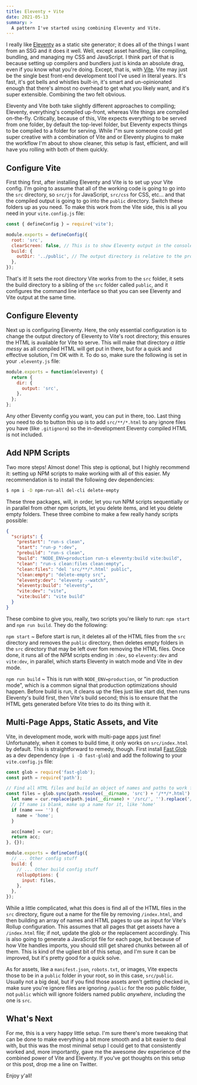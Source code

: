 ```yaml
---
title: Eleventy + Vite
date: 2021-05-13
summary: >
  A pattern I've started using combining Eleventy and Vite.
---
```


I really like [Eleventy](https://www.11ty.dev/) as a static site generator; it does all of the things I want from an SSG and it does it well. Well, except asset handling, like compiling, bundling, and managing my CSS and JavaScript. I think part of that is because setting up compilers and bundlers just is kinda an absolute drag, even if you know what you're doing. Except, that is, with [Vite](https://vitejs.dev/). Vite may just be the single best front-end development tool I've used in literal years. It's fast, it's got bells and whistles built-in, it's smart and un-opinionated enough that there's almost no overhead to get what you likely want, and it's super extensible. Combining the two felt obvious.

Eleventy and Vite both take slightly different approaches to compiling; Eleventy, everything's compiled up-front, whereas Vite things are compiled on-the-fly. Critically, because of this, Vite expects everything to be served from one folder, by default the top-level folder, but Eleventy expects things to be compiled to a folder for serving. While I"m sure someone could get super creative with a combination of Vite and or Eleventy plugins to make the workflow I'm about to show cleaner, this setup is fast, efficient, and will have you rolling with both of them quickly.

## Configure Vite

First thing first, after installing Eleventy and Vite is to set up your Vite config. I'm going to assume that all of the working code is going to go into the `src` directory, so `src/js` for JavaScript, `src/css` for CSS, etc… and that the compiled output is going to go into the `public` directory. Switch these folders up as you need. To make this work from the Vite side, this is all you need in your `vite.config.js` file:

```js
const { defineConfig } = require('vite');

module.exports = defineConfig({
  root: 'src',
  clearScreen: false, // This is to show Eleventy output in the console along with Vite output
  build: {
    outDir: '../public', // The output directory is relative to the project root, so we need to put it back one folder to work
  },
});
```

That's it! It sets the root directory Vite works from to the `src` folder, it sets the build directory to a sibling of the `src` folder called `public`, and it configures the command line interface so that you can see Eleventy and Vite output at the same time.

## Configure Eleventy

Next up is configuring Eleventy. Here, the only essential configuration is to change the output directory of Eleventy to Vite's root directory; this ensures the HTML is available for Vite to serve. This will make that directory _a little messy_ as all compiled HTML will get put in there, but for a quick and effective solution, I'm OK with it. To do so, make sure the following is set in your `.eleventy.js` file:

```js
module.exports = function(eleventy) {
  return {
    dir: {
      output: 'src',
    },
  };
};
```

Any other Eleventy config you want, you can put in there, too. Last thing you need to do to button this up is to add `src/**/*.html` to any ignore files you have (like `.gitignore`) so the in-development Eleventy compiled HTML is not included.

## Add NPM Scripts

Two more steps! Almost done! This step is optional, but I highly recommend it: setting up NPM scripts to make working with all of this easier. My recommendation is to install the following dev dependencies:

```bash
$ npm i -D npm-run-all del-cli delete-empty
```

These three packages, will, in order, let you run NPM scripts sequentially or in parallel from other npm scripts, let you delete items, and let you delete empty folders. These three combine to make a few really handy scripts possible:

```json
{
  "scripts": {
    "prestart": "run-s clean",
    "start": "run-p *:dev",
    "prebuild": "run-s clean",
    "build": "NODE_ENV=production run-s eleventy:build vite:build",
    "clean": "run-s clean:files clean:empty",
    "clean:files": "del 'src/**/*.html' public",
    "clean:empty": "delete-empty src",
    "eleventy:dev": "eleventy --watch",
    "eleventy:build": "eleventy",
    "vite:dev": "vite",
    "vite:build": "vite build"
  }
}
```

These combine to give you, really, two scripts you're likely to run: `npm start` and `npm run build`. They do the following:

`npm start`
~ Before start is run, it deletes all of the HTML files from the `src` directory and removes the `public` directory, then deletes empty folders in the `src` directory that may be left over fom removing the HTML files. Once done, it runs all of the NPM scripts ending in `:dev`, so `eleventy:dev` and `vite:dev`, in parallel, which starts Eleventy in watch mode and Vite in dev mode.

`npm run build`
~ This is run with `NODE_ENV=production`, or "in production mode", which is a common signal that production optimizations should happen. Before build is run, it cleans up the files just like start did, then runs Eleventy's build first, then Vite's build second; this is to ensure that the HTML gets generated before Vite tries to do its thing with it.

## Multi-Page Apps, Static Assets, and Vite

Vite, in development mode, work with multi-page apps just fine! Unfortunately, when it comes to build time, it only works on `src/index.html` by default. This is straightforward to remedy, though. First install [Fast Glob](https://www.npmjs.com/package/fast-glob) as a dev dependency (`npm i -D fast-glob`) and add the following to your `vite.config.js` file:

```js
const glob = require('fast-glob');
const path = require('path');

// Find all HTML files and build an object of names and paths to work from
const files = glob.sync(path.resolve(__dirname, 'src') + '/**/*.html').reduce((acc, cur) => {
  let name = cur.replace(path.join(__dirname) + '/src/', '').replace('/index.html', '');
  // If name is blank, make up a name for it, like 'home'
  if (name === '') {
    name = 'home';
  }

  acc[name] = cur;
  return acc;
}, {});

module.exports = defineConfig({
  // ... Other config stuff
  build: {
    // ... Other build config stuff
    rollupOptions: {
      input: files,
    },
  },
});
```

While a little complicated, what this does is find all of the HTML files in the `src` directory, figure out a name for the file by removing `/index.html`, and then building an array of names and HTML pages to use as input for Vite's Rollup configuration. This assumes that all pages that get assets have a `/index.html` file; if not, update the glob or the replacement accordingly. This is also going to generate a JavaScript file for each page, but because of how Vite handles imports, you should still get shared chunks between all of them. This is kind of the ugliest bit of this setup, and I'm sure it can be improved, but it's pretty good for a quick solve.

As for assets, like a `manifest.json`, `robots.txt`, or images, Vite expects those to be in a `public` folder in your root, so in this case, `src/public`. Usually not a big deal, but if you find those assets aren't getting checked in, make sure you're ignore files are ignoring `/public` for the roo public folder, not `public` which will ignore folders named public _anywhere_, including the one is `src`.

## What's Next

For me, this is a very happy little setup. I'm sure there's more tweaking that can be done to make everything a bit more smooth and a bit easier to deal with, but this was the most minimal setup I could get to that consistently worked and, more importantly, gave me the awesome dev experience of the combined power of Vite and Eleventy. If you've got thoughts on this setup or this post, drop me a line on Twitter.

Enjoy y'all!
